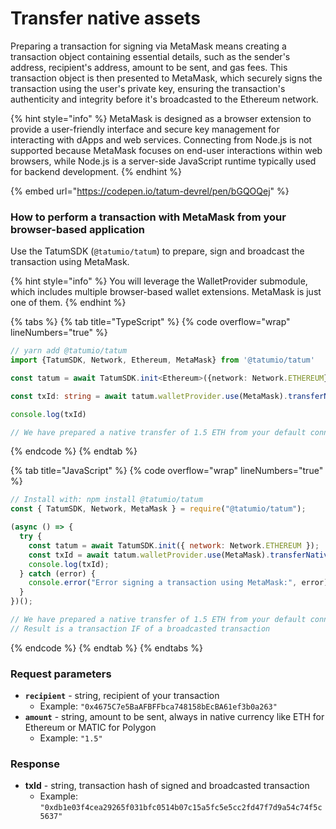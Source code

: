 # Transfer native assets

Preparing a transaction for signing via MetaMask means creating a transaction object containing essential details, such as the sender's address, recipient's address, amount to be sent, and gas fees. This transaction object is then presented to MetaMask, which securely signs the transaction using the user's private key, ensuring the transaction's authenticity and integrity before it's broadcasted to the Ethereum network.

{% hint style="info" %}
MetaMask is designed as a browser extension to provide a user-friendly interface and secure key management for interacting with dApps and web services. Connecting from Node.js is not supported because MetaMask focuses on end-user interactions within web browsers, while Node.js is a server-side JavaScript runtime typically used for backend development.
{% endhint %}

{% embed url="https://codepen.io/tatum-devrel/pen/bGQOQej" %}

### How to perform a transaction with MetaMask from your browser-based application

Use the TatumSDK (`@tatumio/tatum`) to prepare, sign and broadcast the transaction using MetaMask.

{% hint style="info" %}
You will leverage the WalletProvider submodule, which includes multiple browser-based wallet extensions. MetaMask is just one of them.
{% endhint %}

{% tabs %}
{% tab title="TypeScript" %}
{% code overflow="wrap" lineNumbers="true" %}
```typescript
// yarn add @tatumio/tatum
import {TatumSDK, Network, Ethereum, MetaMask} from '@tatumio/tatum'

const tatum = await TatumSDK.init<Ethereum>({network: Network.ETHEREUM})

const txId: string = await tatum.walletProvider.use(MetaMask).transferNative('0x4675C7e5BaAFBFFbca748158bEcBA61ef3b0a263', '1.5')

console.log(txId)

// We have prepared a native transfer of 1.5 ETH from your default connected MetaMask account to the recipient of 0x4675C7e5BaAFBFFbca748158bEcBA61ef3b0a263
```
{% endcode %}
{% endtab %}

{% tab title="JavaScript" %}
{% code overflow="wrap" lineNumbers="true" %}
```javascript
// Install with: npm install @tatumio/tatum
const { TatumSDK, Network, MetaMask } = require("@tatumio/tatum");

(async () => {
  try {
    const tatum = await TatumSDK.init({ network: Network.ETHEREUM });
    const txId = await tatum.walletProvider.use(MetaMask).transferNative('0x4675C7e5BaAFBFFbca748158bEcBA61ef3b0a263', '1.5');
    console.log(txId);
  } catch (error) {
    console.error("Error signing a transaction using MetaMask:", error);
  }
})();

// We have prepared a native transfer of 1.5 ETH from your default connected MetaMask account to the recipient of 0x4675C7e5BaAFBFFbca748158bEcBA61ef3b0a263
// Result is a transaction IF of a broadcasted transaction
```
{% endcode %}
{% endtab %}
{% endtabs %}

### Request parameters

* **`recipient`** - string, recipient of your transaction
  * Example: `"0x4675C7e5BaAFBFFbca748158bEcBA61ef3b0a263"`
* **`amount`** - string, amount to be sent, always in native currency like ETH for Ethereum or MATIC for Polygon
  * Example: `"1.5"`

### Response

* **txId** - string, transaction hash of signed and broadcasted transaction
  * Example: `"0xdb1e03f4cea29265f031bfc0514b07c15a5fc5e5cc2fd47f7d9a54c74f5c5637"`
